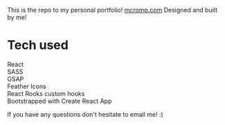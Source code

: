 This is the repo to my personal portfolio! [mcromp.com](https://mcromp.com)
Designed and built by me!

# Tech used

React  
SASS  
GSAP  
Feather Icons  
React Rooks custom hooks  
Bootstrapped with Create React App

If you have any questions don't hesitate to email me! :)
